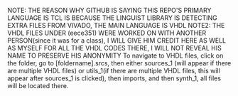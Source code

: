 NOTE: THE REASON WHY GITHUB IS SAYING THIS REPO'S PRIMARY LANGUAGE IS TCL IS BECAUSE THE LINGUIST LIBRARY IS DETECTING EXTRA FILES FROM VIVADO, THE MAIN LANGUAGE IS VHDL
NOTE2: THE VHDL FILES UNDER (eece351) WERE WORKED ON WITH ANOTHER PERSON(since it was for a class), I WILL GIVE HIM CREDIT HERE AS WELL AS MYSELF FOR ALL THE VHDL CODES THERE, I WILL NOT REVEAL HIS NAME TO PRESERVE HIS ANONYMITY
To navigate to VHDL files, click on the folder, go to [foldername].srcs, then either sources_1 (will appear if there are multiple VHDL files) or utils_1(if there are multiple VHDL files, this will appear after sources_1 is clicked), then imports, and then synth_1, all files will be located there. 
